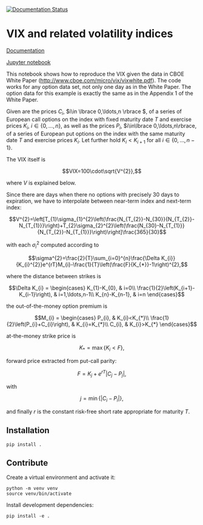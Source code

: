 [![Documentation Status](https://readthedocs.org/projects/vix/badge/?version=latest)](https://vix.readthedocs.io/en/latest/?badge=latest)

# VIX and related volatility indices

[Documentation](http://vix.readthedocs.org/en/latest/)

[Jupyter notebook](http://nbviewer.ipython.org/github/khrapovs/vix/blob/master/notebooks/Replicate_VIXwite.ipynb)

This notebook shows how to reproduce the VIX given the data in CBOE White Paper (http://www.cboe.com/micro/vix/vixwhite.pdf). The code works for any option data set, not only one day as in the White Paper. The option data for this example is exactly the same as in the Appendix 1 of the White Paper.

Given are the prices $C_{i}$, $i\in \lbrace 0,\ldots,n \rbrace $, of a series of European call options on the index with fixed maturity date $T$ and exercise prices $K_{i}$, $i\in\lbrace 0,\ldots,n\rbrace$, as well as the prices $P_{i}$, $i\in\lbrace 0,\ldots,n\rbrace, of a series of European put options on the index with the same maturity date $T$ and exercise prices $K_{i}$. Let further hold $K_{i}<K_{i+1}$ for all $i\in\lbrace 0,\ldots,n-1\rbrace$.

The VIX itself is

$$VIX=100\cdot\sqrt{V^{2}},$$

where $V$ is explained below.

Since there are days when there no options with precisely 30 days to expiration, we have to interpolate between near-term index and next-term index:

$$V^{2}=\left[T_{1}\sigma_{1}^{2}\left(\frac{N_{T_{2}}-N_{30}}{N_{T_{2}}-N_{T_{1}}}\right)+T_{2}\sigma_{2}^{2}\left(\frac{N_{30}-N_{T_{1}}}{N_{T_{2}}-N_{T_{1}}}\right)\right]\frac{365}{30}$$

with each $\sigma_{i}^{2}$ computed according to

$$\sigma^{2}=\frac{2}{T}\sum_{i=0}^{n}\frac{\Delta K_{i}}{K_{i}^{2}}e^{rT}M_{i}-\frac{1}{T}\left(\frac{F}{K_{*}}-1\right)^{2},$$

where the distance between strikes is

$$\Delta K_{i}	=	\begin{cases}
K_{1}-K_{0}, & i=0\\
\frac{1}{2}\left(K_{i+1}-K_{i-1}\right), & i=1,\ldots,n-1\\
K_{n}-K_{n-1}, & i=n
\end{cases}$$

the out-of-the-money option premium is

$$M_{i}	=	\begin{cases}
P_{i}, & K_{i}<K_{*}\\
\frac{1}{2}\left(P_{i}+C_{i}\right), & K_{i}=K_{*}\\
C_{i}, & K_{i}>K_{*}
\end{cases}$$

at-the-money strike price is

$$K_{*}	=	\max\left\{ K_{i}<F\right\},$$

forward price extracted from put-call parity:

$$F	=	K_{j}+e^{rT}\left|C_{j}-P_{j}\right|,$$

with

$$j=\min\left\{ \left|C_{i}-P_{i}\right|\right\},$$

and finally $r$ is the constant risk-free short rate appropriate for maturity $T$.

## Installation

```shell
pip install .
```

## Contribute

Create a virtual environment and activate it:
```shell
python -m venv venv
source venv/bin/activate
```
Install development dependencies:
```shell
pip install -e .
```
